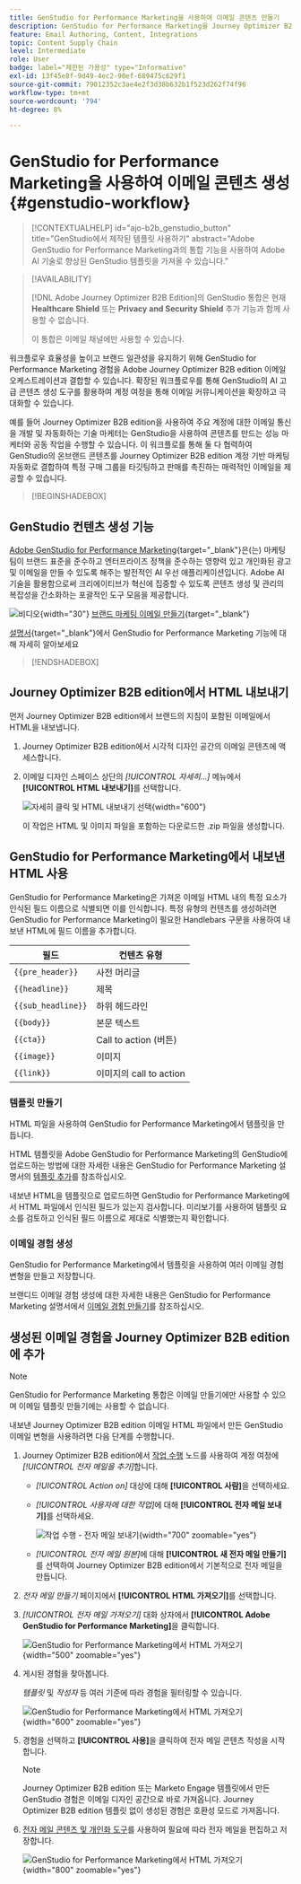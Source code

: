 ```yaml
---
title: GenStudio for Performance Marketing을 사용하여 이메일 콘텐츠 만들기
description: GenStudio for Performance Marketing을 Journey Optimizer B2B edition과 통합하여 HTML을 내보내고 AI 기반의 이메일 경험을 만들고 브랜드 콘텐츠를 가져옵니다.
feature: Email Authoring, Content, Integrations
topic: Content Supply Chain
level: Intermediate
role: User
badge: label="제한된 가용성" type="Informative"
exl-id: 13f45e8f-9d49-4ec2-90ef-689475c629f1
source-git-commit: 79012352c3ae4e2f3d38b632b1f523d262f74f96
workflow-type: tm+mt
source-wordcount: '794'
ht-degree: 8%

---
```


# GenStudio for Performance Marketing을 사용하여 이메일 콘텐츠 생성 {#genstudio-workflow}

>[!CONTEXTUALHELP]
>id="ajo-b2b_genstudio_button"
>title="GenStudio에서 제작된 템플릿 사용하기"
>abstract="Adobe GenStudio for Performance Marketing과의 통합 기능을 사용하여 Adobe AI 기술로 향상된 GenStudio 템플릿을 가져올 수 있습니다."

>[!AVAILABILITY]
>
>[!DNL Adobe Journey Optimizer B2B Edition]의 GenStudio 통합은 현재 **Healthcare Shield** 또는 **Privacy and Security Shield** 추가 기능과 함께 사용할 수 없습니다.
>
>이 통합은 이메일 채널에만 사용할 수 있습니다.

워크플로우 효율성을 높이고 브랜드 일관성을 유지하기 위해 GenStudio for Performance Marketing 경험을 Adobe Journey Optimizer B2B edition 이메일 오케스트레이션과 결합할 수 있습니다. 확장된 워크플로우를 통해 GenStudio의 AI 고급 콘텐츠 생성 도구를 활용하여 계정 여정을 통해 이메일 커뮤니케이션을 확장하고 극대화할 수 있습니다.

예를 들어 Journey Optimizer B2B edition을 사용하여 주요 계정에 대한 이메일 통신을 개발 및 자동화하는 기술 마케터는 GenStudio을 사용하여 콘텐츠를 만드는 성능 마케터와 공동 작업을 수행할 수 있습니다. 이 워크플로를 통해 둘 다 협력하여 GenStudio의 온브랜드 콘텐츠를 Journey Optimizer B2B edition 계정 기반 마케팅 자동화로 결합하여 특정 구매 그룹을 타깃팅하고 판매를 촉진하는 매력적인 이메일을 제공할 수 있습니다.

>[!BEGINSHADEBOX]

## GenStudio 컨텐츠 생성 기능

[Adobe GenStudio for Performance Marketing](https://business.adobe.com/products/genstudio-for-performance-marketing.html){target="_blank"}은(는) 마케팅 팀이 브랜드 표준을 준수하고 엔터프라이즈 정책을 준수하는 영향력 있고 개인화된 광고 및 이메일을 만들 수 있도록 해주는 발전적인 AI 우선 애플리케이션입니다. Adobe AI 기술을 활용함으로써 크리에이티브가 혁신에 집중할 수 있도록 콘텐츠 생성 및 관리의 복잡성을 간소화하는 포괄적인 도구 모음을 제공합니다.

![비디오](../../assets/do-not-localize/icon-video.svg){width="30"} [브랜드 마케팅 이메일 만들기](https://experienceleague.adobe.com/ko/docs/genstudio-for-performance-marketing-learn/tutorials/creating-experiences/creating-on-brand-emails){target="_blank"}

[설명서](https://experienceleague.adobe.com/ko/docs/genstudio-for-performance-marketing/user-guide/home){target="_blank"}에서 GenStudio for Performance Marketing 기능에 대해 자세히 알아보세요

>[!ENDSHADEBOX]

## Journey Optimizer B2B edition에서 HTML 내보내기

먼저 Journey Optimizer B2B edition에서 브랜드의 지침이 포함된 이메일에서 HTML을 내보냅니다.

1. Journey Optimizer B2B edition에서 시각적 디자인 공간의 이메일 콘텐츠에 액세스합니다.

1. 이메일 디자인 스페이스 상단의 _[!UICONTROL 자세히...]_ 메뉴에서 **[!UICONTROL HTML 내보내기]**&#x200B;를 선택합니다.

   ![자세히 클릭 및 HTML 내보내기 선택](./assets/email-export-html.png){width="600"}

   이 작업은 HTML 및 이미지 파일을 포함하는 다운로드한 .zip 파일을 생성합니다.

## GenStudio for Performance Marketing에서 내보낸 HTML 사용

GenStudio for Performance Marketing은 가져온 이메일 HTML 내의 특정 요소가 인식된 필드 이름으로 식별되면 이를 인식합니다. 특정 유형의 컨텐츠를 생성하려면 GenStudio for Performance Marketing이 필요한 Handlebars 구문을 사용하여 내보낸 HTML에 필드 이름을 추가합니다.

| 필드 | 컨텐츠 유형 |
| ----------------- | ------------------------- |
| `{{pre_header}}` | 사전 머리글 |
| `{{headline}}` | 제목 |
| `{{sub_headline}}` | 하위 헤드라인 |
| `{{body}}` | 본문 텍스트 |
| `{{cta}}` | Call to action (버튼) |
| `{{image}}` | 이미지 |
| `{{link}}` | 이미지의 call to action |

### 템플릿 만들기

HTML 파일을 사용하여 GenStudio for Performance Marketing에서 템플릿을 만듭니다.

HTML 템플릿을 Adobe GenStudio for Performance Marketing의 GenStudio에 업로드하는 방법에 대한 자세한 내용은 GenStudio for Performance Marketing 설명서의 [템플릿 추가](https://experienceleague.adobe.com/en/docs/genstudio-for-performance-marketing/user-guide/content/templates/use-templates#add-a-template)를 참조하십시오.

내보낸 HTML을 템플릿으로 업로드하면 GenStudio for Performance Marketing에서 HTML 파일에서 인식된 필드가 있는지 검사합니다. 미리보기를 사용하여 템플릿 요소를 검토하고 인식된 필드 이름으로 제대로 식별했는지 확인합니다.

### 이메일 경험 생성

GenStudio for Performance Marketing에서 템플릿을 사용하여 여러 이메일 경험 변형을 만들고 저장합니다.

브랜디드 이메일 경험 생성에 대한 자세한 내용은 GenStudio for Performance Marketing 설명서에서 [이메일 경험 만들기](https://experienceleague.adobe.com/en/docs/genstudio-for-performance-marketing/user-guide/create/create-email-experience)를 참조하십시오.

## 생성된 이메일 경험을 Journey Optimizer B2B edition에 추가

>[!NOTE]
>
>GenStudio for Performance Marketing 통합은 이메일 만들기에만 사용할 수 있으며 이메일 템플릿 만들기에는 사용할 수 없습니다.

내보낸 Journey Optimizer B2B edition 이메일 HTML 파일에서 만든 GenStudio 이메일 변형을 사용하려면 다음 단계를 수행합니다.

1. Journey Optimizer B2B edition에서 [작업 수행](./add-email.md) 노드를 사용하여 계정 여정에 _[!UICONTROL 전자 메일을 추가]_&#x200B;합니다.

   * _[!UICONTROL Action on]_ 대상에 대해 **[!UICONTROL 사람]**&#x200B;을 선택하세요.

   * _[!UICONTROL 사용자에 대한 작업]_&#x200B;에 대해 **[!UICONTROL 전자 메일 보내기]**&#x200B;를 선택하세요.

     ![작업 수행 - 전자 메일 보내기](./assets/journey-node-send-email.png){width="700" zoomable="yes"}

   * _[!UICONTROL 전자 메일 원본]_&#x200B;에 대해 **[!UICONTROL 새 전자 메일 만들기]**&#x200B;를 선택하여 Journey Optimizer B2B edition에서 기본적으로 전자 메일을 만듭니다.

1. _전자 메일 만들기_ 페이지에서 **[!UICONTROL HTML 가져오기]**&#x200B;를 선택합니다.

1. _[!UICONTROL 전자 메일 가져오기]_ 대화 상자에서 **[!UICONTROL Adobe GenStudio for Performance Marketing]**&#x200B;을 클릭합니다.

   ![GenStudio for Performance Marketing에서 HTML 가져오기](./assets/email-import-html-genstudio.png){width="500" zoomable="yes"}

1. 게시된 경험을 찾아봅니다.

   _템플릿_ 및 _작성자_ 등 여러 기준에 따라 경험을 필터링할 수 있습니다.

   ![GenStudio for Performance Marketing에서 HTML 가져오기](./assets/email-import-select-gen-studio-experience.png){width="600" zoomable="yes"}

1. 경험을 선택하고 **[!UICONTROL 사용]**&#x200B;을 클릭하여 전자 메일 콘텐츠 작성을 시작합니다.

   >[!NOTE]
   >
   >Journey Optimizer B2B edition 또는 Marketo Engage 템플릿에서 만든 GenStudio 경험은 이메일 디자인 공간으로 바로 가져옵니다. Journey Optimizer B2B edition 템플릿 없이 생성된 경험은 호환성 모드로 가져옵니다.

1. [전자 메일 콘텐츠 및 개인화 도구](./email-authoring.md)를 사용하여 필요에 따라 전자 메일을 편집하고 저장합니다.

   ![GenStudio for Performance Marketing에서 HTML 가져오기](./assets/email-imported-experience.png){width="800" zoomable="yes"}
